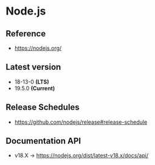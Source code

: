 # Node.js

## Reference

- https://nodejs.org/

## Latest version

- 18-13-0 **(LTS)**
- 19.5.0 **(Current)**

## Release Schedules

- https://github.com/nodejs/release#release-schedule

## Documentation API

- v18.X -> https://nodejs.org/dist/latest-v18.x/docs/api/
